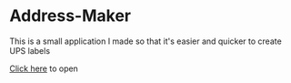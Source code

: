 # Address-Maker
This is a small application I made so that it's easier and quicker to create UPS labels

[Click here](https://reecevela.github.io/shipping/) to open
